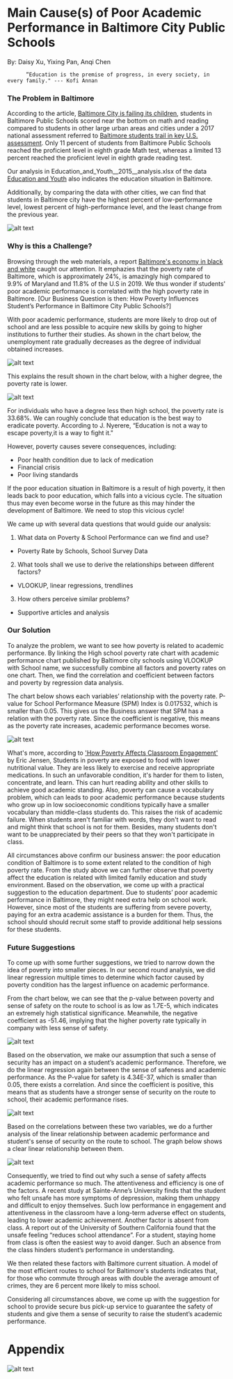 # Main Cause(s) of Poor Academic Performance in Baltimore City Public Schools 
By: Daisy Xu, Yixing Pan, Anqi Chen

          “Education is the premise of progress, in every society, in every family." --- Kofi Annan
### The Problem in Baltimore
According to the article, [Baltimore City is failing its children](https://www.baltimoresun.com/opinion/readers-respond/bs-ed-rr-student-test-scores-letter-20180410-story.html), students in Baltimore Public Schools scored near the bottom on math and reading compared to students in other large urban areas and cities under a 2017 national assessment referred to [Baltimore students trail in key U.S. assessment](https://www.baltimoresun.com/education/bs-md-nations-report-card-20180409-story.html). Only 11 percent of students from Baltimore Public Schools reached the proficient level in eighth grade Math test, whereas a limited 13 percent reached the proficient level in eighth grade reading test.

Our analysis in Education_and_Youth__2015__analysis.xlsx of the data [Education and Youth](https://data.baltimorecity.gov/Neighborhoods/Education-and-Youth-2015-/t7tk-reum) also indicates the education situation in Baltimore.

Additionally, by comparing the data with other cities, we can find that students in Baltimore city have the highest percent of low-performance level, lowest percent of high-performance level, and the least change from the previous year.

![alt text](https://github.com/achen120/midterm/blob/master/students%20bad%20performance.jpg)


### Why is this a Challenge?
Browsing through the web materials, a report [Baltimore's economy in black and white](https://money.cnn.com/2015/04/29/news/economy/baltimore-economy/) caught our attention. It emphazies that the poverty rate of Baltimore, which is approximately 24%, is amazingly high compared to 9.9% of Maryland and 11.8% of the U.S in 2019. We thus wonder if students' poor academic performance is correlated with the high poverty rate in Baltimore. [Our Business Question is then: How Poverty Influences Student’s Performance in Baltimore City Public Schools?]

With poor academic performance, students are more likely to drop out of school and are less possible to acquire new skills by going to higher institutions to further their studies. As shown in the chart below, the unemployment rate gradually decreases as the degree of individual obtained increases. 

![alt text](https://github.com/achen120/midterm/blob/master/Unemployment%20rate.jpg)

This explains the result shown in the chart below, with a higher degree, the poverty rate is lower. 

![alt text](https://github.com/achen120/midterm/blob/master/poverty%20vs%20education%20level.jpg)

For individuals who have a degree less then high school, the poverty rate is 33.68%. We can roughly conclude that education is the best way to eradicate poverty. According to J. Nyerere, “Education is not a way to escape poverty,it is a way to fight it."

However, poverty causes severe consequences, including:
 - Poor health condition due to lack of medication
 - Financial crisis
 - Poor living standards
 
If the poor education situation in Baltimore is a result of high poverty, it then leads back to poor education, which falls into a vicious cycle. The situation thus may even become worse in the future as this may hinder the development of Baltimore. 
We need to stop this vicious cycle!

We came up with several data questions that would guide our analysis:
1. What data on Poverty & School Performance can we find and use?
- Poverty Rate by Schools, School Survey Data
2. What tools shall we use to derive the relationships between different factors?
- VLOOKUP, linear regressions, trendlines
3. How others perceive similar problems?
- Supportive articles and analysis


### Our Solution
To analyze the problem, we want to see how poverty is related to academic performance. By linking the High school poverty rate chart with academic performance chart published by Baltimore city schools using VLOOKUP with School name, we successfully combine all factors and poverty rates on one chart. Then, we find the correlation and coefficient between factors and poverty by regression data analysis. 

The chart below shows each variables’ relationship with the poverty rate. P-value for School Performance Measure (SPM) Index is 0.017532, which is smaller than 0.05. This gives us the Business answer that SPM has a relation with the poverty rate. Since the coefficient is negative, this means as the poverty rate increases, academic performance becomes worse. 

![alt text](https://github.com/achen120/midterm/blob/master/p-value%20for%20poverty%20and%20perform.JPG)

What's more, according to ['How Poverty Affects Classroom Engagement'](http://www.ascd.org/publications/educational-leadership/may13/vol70/num08/How-Poverty-Affects-Classroom-Engagement.aspx) by Eric Jensen, Students in poverty are exposed to food with lower nutritional value. They are less likely to exercise and receive appropriate medications. In such an unfavorable condition, it's harder for them to listen, concentrate, and learn. This can hurt reading ability and other skills to achieve good academic standing. Also, poverty can cause a vocabulary problem, which can leads to poor academic performance because students who grow up in low socioeconomic conditions typically have a smaller vocabulary than middle-class students do. This raises the risk of academic failure. When students aren't familiar with words, they don't want to read and might think that school is not for them. Besides, many students don't want to be unappreciated by their peers so that they won't participate in class.

All circumstances above confirm our business answer: the poor education condition of Baltimore is to some extent related to the condition of high poverty rate. From the study above we can further observe that poverty affect the education is related with limited family education and study environment. Based on the observation, we come up with a practical suggestion to the education department. Due to students’ poor academic performance in Baltimore, they might need extra help on school work. However, since most of the students are suffering from severe poverty, paying for an extra academic assistance is a burden for them. Thus, the school should should recruit some staff to provide additional help sessions for these students.

### Future Suggestions
To come up with some further suggestions, we tried to narrow down the idea of poverty into smaller pieces. In our second round analysis, we did linear regression multiple times to determine which factor caused by poverty condition has the largest influence on academic performance. 

From the chart below, we can see that the p-value between poverty and sense of safety on the route to school is as low as 1.7E-5, which indicates an extremely high statistical significance. Meanwhile, the negative coefficient as -51.46, implying that the higher poverty rate typically in company with less sense of safety.

![alt text](https://github.com/achen120/midterm/blob/master/p-value%20for%20safety%20and%20perform.jpg)

Based on the observation, we make our assumption that such a sense of security has an impact on a student’s academic performance. Therefore, we do the linear regression again between the sense of safeness and academic performance. As the P-value for safety is 4.34E-37, which is smaller than 0.05, there exists a correlation. And since the coefficient is positive, this means that as students have a stronger sense of security on the route to school, their academic performance rises.

![alt text](https://github.com/achen120/midterm/blob/master/Performance%20vs%20safety.jpg)

Based on the correlations between these two variables, we do a further analysis of the linear relationship between academic performance and student's sense of security on the route to school. The graph below shows a clear linear relationship between them.

![alt text](https://github.com/achen120/midterm/blob/master/Trendline%20Performance%20vs%20Sense%20of%20security.JPG)

Consequently, we tried to find out why such a sense of safety affects academic performance so much.
The attentiveness and efficiency is one of the factors. A recent study at Sainte-Anne’s University finds that the student who felt unsafe has more symptoms of depression, making them unhappy and difficult to enjoy themselves. Such low performance in engagement and attentiveness in the classroom have a long-term adverse effect on students, leading to lower academic achievement.
Another factor is absent from class. A report out of the University of Southern California found that the unsafe feeling “reduces school attendance”. For a student, staying home from class is often the easiest way to avoid danger. Such an absence from the class hinders student’s performance in understanding.

We then related these factors with Baltimore current situation. A model of the most efficient routes to school for Baltimore's students indicates that, for those who commute through areas with double the average amount of crimes, they are 6 percent more likely to miss school.

Considering all circumstances above, we come up with the suggestion for school to provide secure bus pick-up service to guarantee the safety of students and give them a sense of security to raise the student’s academic performance.




# Appendix

![alt text](https://github.com/achen120/midterm/blob/master/combined%20data%20chart.JPG)
